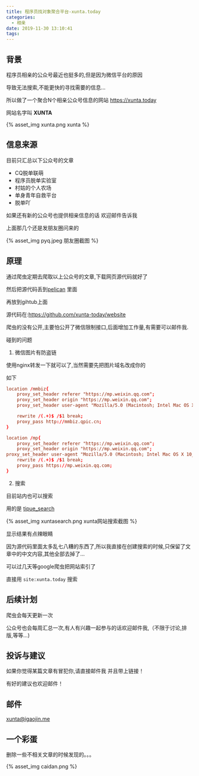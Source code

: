 ```yaml
---
title: 程序员找对象聚合平台-xunta.today
categories:
  - 相亲
date: 2019-11-30 13:10:41
tags:
---
```



## 背景

程序员相亲的公众号最近也挺多的,但是因为微信平台的原因

导致无法搜索,不能更快的寻找需要的信息...

所以做了一个聚合N个相亲公众号信息的网站 https://xunta.today

网站名字叫 **XUNTA**

{% asset_img  xunta.png xunta %}



## 信息来源

目前只汇总以下公众号的文章

- CQ脱单联萌
- 程序员脱单实验室
- 村姑的个人农场
- 单身青年自救平台
- 脱单吖

如果还有新的公众号也提供相亲信息的话 欢迎邮件告诉我

上面那几个还是发朋友圈问来的

{% asset_img  pyq.jpeg 朋友圈截图 %}


## 原理

通过爬虫定期去爬取以上公众号的文章,下载网页源代码就好了

然后把源代码丢到[pelican](https://github.com/getpelican/pelican) 里面

再放到gihtub上面

源代码在:https://github.com/xunta-today/website

爬虫的没有公开,主要怕公开了微信限制接口,后面增加工作量,有需要可以邮件我.

碰到的问题
1. 微信图片有防盗链

使用nginx转发一下就可以了,当然需要先把图片域名改成你的

如下
```conf
location /mmbiz{
    proxy_set_header referer "https://mp.weixin.qq.com";
    proxy_set_header origin "https://mp.weixin.qq.com";
    proxy_set_header user-agent "Mozilla/5.0 (Macintosh; Intel Mac OS X 10_15_1) AppleWebKit/537.36 (KHTML, like Gecko) Chrome/78.0.3904.108 Safari/537.36";

    rewrite /(.+)$ /$1 break;
    proxy_pass http://mmbiz.qpic.cn;
}

location /mp{
    proxy_set_header referer "https://mp.weixin.qq.com";
    proxy_set_header origin "https://mp.weixin.qq.com";
proxy_set_header user-agent "Mozilla/5.0 (Macintosh; Intel Mac OS X 10_15_1) AppleWebKit/537.36 (KHTML, like Gecko) Chrome/78.0.3904.108 Safari/537.36";
    rewrite /(.+)$ /$1 break;
    proxy_pass https://mp.weixin.qq.com;
}
```

2. 搜索

目前站内也可以搜索

用的是 [tipue_search](https://github.com/getpelican/pelican-plugins/tree/master/tipue_search)

{% asset_img  xuntasearch.png xunta网站搜索截图 %}

显示结果有点辣眼睛

因为源代码里面太多乱七八糟的东西了,所以我直接在创建搜索的时候,只保留了文章中的中文内容,其他全部去掉了...

可以过几天等google爬虫把网站索引了

直接用 `site:xunta.today` 搜索

## 后续计划

爬虫会每天更新一次

公众号也会每周汇总一次,有人有兴趣一起参与的话欢迎邮件我,（不限于讨论,排版,等等...)

## 投诉与建议 

如果你觉得某篇文章有冒犯你,请直接邮件我 并且带上链接！

有好的建议也欢迎邮件！

## 邮件 

xunta@igaojin.me

## 一个彩蛋

删除一些不相关文章的时候发现的。。。

{% asset_img  caidan.png %}
